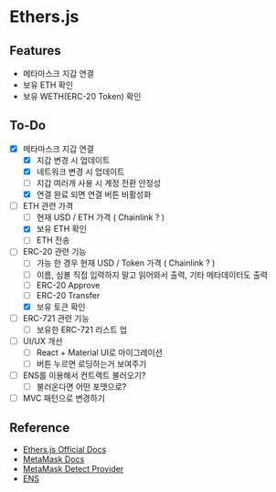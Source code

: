 # Ethers.js

## Features

- 메타마스크 지갑 연결
- 보유 ETH 확인
- 보유 WETH(ERC-20 Token) 확인

## To-Do

- [x] 메타마스크 지갑 연결
  - [x] 지갑 변경 시 업데이트
  - [x] 네트워크 변경 시 업데이트
  - [ ] 지갑 여러개 사용 시 계정 전환 안정성
  - [x] 연결 완료 되면 연결 버튼 비활성화
- [ ] ETH 관련 가격
  - [ ] 현재 USD / ETH 가격 ( Chainlink ? )
  - [x] 보유 ETH 확인
  - [ ] ETH 전송
- [ ] ERC-20 관련 기능
  - [ ] 가능 한 경우 현재 USD / Token 가격 ( Chainlink ? )
  - [ ] 이름, 심볼 직접 입력하지 말고 읽어와서 출력, 기타 메타데이터도 출력
  - [ ] ERC-20 Approve
  - [ ] ERC-20 Transfer
  - [x] 보유 토큰 확인
- [ ] ERC-721 관련 기능
  - [ ] 보유한 ERC-721 리스트 업
- [ ] UI/UX 개선
  - [ ] React + Material UI로 마이그레이션
  - [ ] 버튼 누르면 로딩하는거 보여주기
- [ ] ENS를 이용해서 컨트랙트 불러오기?
  - [ ] 불러온다면 어떤 포맷으로?
- [ ] MVC 패턴으로 변경하기

## Reference

- [Ethers.js Official Docs](https://docs.ethers.io/v5)
- [MetaMask Docs](https://docs.metamask.io/guide)
- [MetaMask Detect Provider](https://github.com/MetaMask/detect-provider)
- [ENS](https://ens.domains/ko/)
